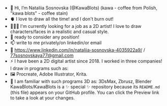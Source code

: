 - 👋 Hi, I’m Nataliia Sosnovska (@KawaBlots) (kawa - coffee from Polish,
"kawa blots" - coffee stain)
- 🫀 I love to draw all the time! and I don't burn out!
- 👩🏻‍🎨 I'm currently looking for a job as a 2D artist! I love to draw characters/faces in a realistic and casual style.
- 🎯 ready to consider any position!
- 📫 write to me privately/on linkedin/or email
- 📩 https://www.linkedin.com/in/nataliia-sosnovska-4035922a9/ / 77sosnovskaya77@gmail.com
- ⚡️ I have been a 2D digital artist since 2018. I worked in three companies! I draw in programs such as:
- 🖼️ Procreate, Adobe Illustrator, Krita.
- 🗿 I am familiar with such programs 3D as: 3DsMax, Zbrusz, Blender
KawaBlots/KawaBlots is a ✨ special ✨ repository because its `README.md` (this file) appears on your GitHub profile.
You can click the Preview link to take a look at your changes.
